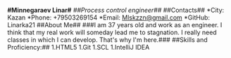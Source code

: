 **#Minnegaraev Linar#**
*##Process control engineer##*
##Contacts##
*City: Kazan
*Phone: +79503269154
*Email: Mlskzzn@gmail.com
*GitHub: Linarka21
##About Me##
###I am 37 years old and work as an engineer. I think that my real work will someday lead me to stagnation. I really need classes in which I can develop. That's why I'm here.###
##Skills and Proficiency:##
1.HTML5
1.Git
1.SCL
1.IntelliJ IDEA

